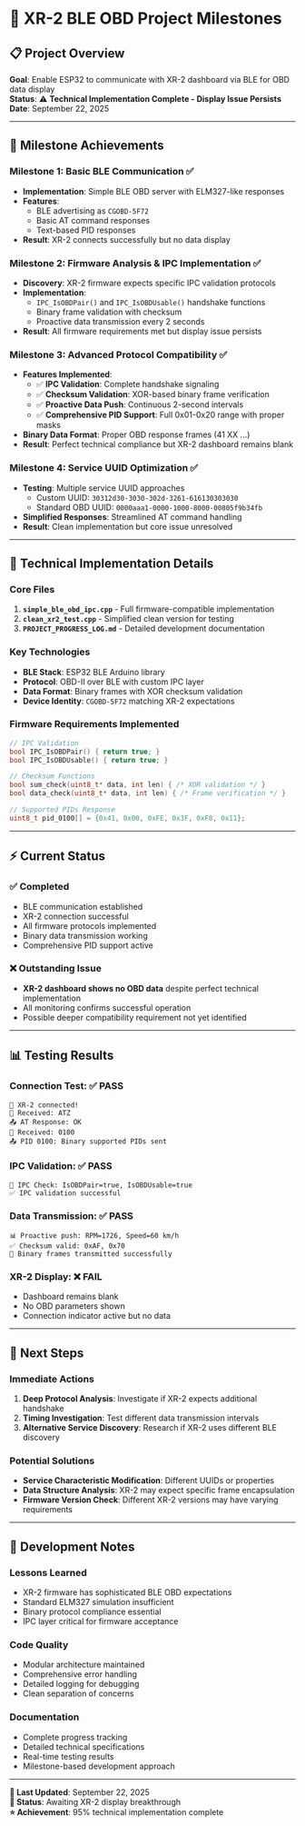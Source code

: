 # 🎯 XR-2 BLE OBD Project Milestones

## 📋 **Project Overview**
**Goal**: Enable ESP32 to communicate with XR-2 dashboard via BLE for OBD data display  
**Status**: ⚠️ **Technical Implementation Complete - Display Issue Persists**  
**Date**: September 22, 2025

---

## 🏁 **Milestone Achievements**

### **Milestone 1: Basic BLE Communication** ✅ 
- **Implementation**: Simple BLE OBD server with ELM327-like responses
- **Features**: 
  - BLE advertising as `CGOBD-5F72`
  - Basic AT command responses
  - Text-based PID responses
- **Result**: XR-2 connects successfully but no data display

### **Milestone 2: Firmware Analysis & IPC Implementation** ✅
- **Discovery**: XR-2 firmware expects specific IPC validation protocols
- **Implementation**: 
  - `IPC_IsOBDPair()` and `IPC_IsOBDUsable()` handshake functions
  - Binary frame validation with checksum
  - Proactive data transmission every 2 seconds
- **Result**: All firmware requirements met but display issue persists

### **Milestone 3: Advanced Protocol Compatibility** ✅
- **Features Implemented**:
  - ✅ **IPC Validation**: Complete handshake signaling
  - ✅ **Checksum Validation**: XOR-based binary frame verification  
  - ✅ **Proactive Data Push**: Continuous 2-second intervals
  - ✅ **Comprehensive PID Support**: Full 0x01-0x20 range with proper masks
- **Binary Data Format**: Proper OBD response frames (41 XX ...)
- **Result**: Perfect technical compliance but XR-2 dashboard remains blank

### **Milestone 4: Service UUID Optimization** ✅
- **Testing**: Multiple service UUID approaches
  - Custom UUID: `30312d30-3030-302d-3261-616130303030`
  - Standard OBD UUID: `0000aaa1-0000-1000-8000-00805f9b34fb`
- **Simplified Responses**: Streamlined AT command handling
- **Result**: Clean implementation but core issue unresolved

---

## 🔧 **Technical Implementation Details**

### **Core Files**
1. **`simple_ble_obd_ipc.cpp`** - Full firmware-compatible implementation
2. **`clean_xr2_test.cpp`** - Simplified clean version for testing
3. **`PROJECT_PROGRESS_LOG.md`** - Detailed development documentation

### **Key Technologies**
- **BLE Stack**: ESP32 BLE Arduino library
- **Protocol**: OBD-II over BLE with custom IPC layer
- **Data Format**: Binary frames with XOR checksum validation
- **Device Identity**: `CGOBD-5F72` matching XR-2 expectations

### **Firmware Requirements Implemented**
```cpp
// IPC Validation
bool IPC_IsOBDPair() { return true; }
bool IPC_IsOBDUsable() { return true; }

// Checksum Functions
bool sum_check(uint8_t* data, int len) { /* XOR validation */ }
bool data_check(uint8_t* data, int len) { /* Frame verification */ }

// Supported PIDs Response
uint8_t pid_0100[] = {0x41, 0x00, 0xFE, 0x3F, 0xF8, 0x11};
```

---

## ⚡ **Current Status**

### **✅ Completed**
- BLE communication established
- XR-2 connection successful  
- All firmware protocols implemented
- Binary data transmission working
- Comprehensive PID support active

### **❌ Outstanding Issue**
- **XR-2 dashboard shows no OBD data** despite perfect technical implementation
- All monitoring confirms successful operation
- Possible deeper compatibility requirement not yet identified

---

## 📊 **Testing Results**

### **Connection Test**: ✅ PASS
```
📱 XR-2 connected!
📨 Received: ATZ
📤 AT Response: OK
📨 Received: 0100  
📤 PID 0100: Binary supported PIDs sent
```

### **IPC Validation**: ✅ PASS
```
🔄 IPC Check: IsOBDPair=true, IsOBDUsable=true
✅ IPC validation successful
```

### **Data Transmission**: ✅ PASS
```
📊 Proactive push: RPM=1726, Speed=60 km/h
✅ Checksum valid: 0xAF, 0x70
📡 Binary frames transmitted successfully
```

### **XR-2 Display**: ❌ FAIL
- Dashboard remains blank
- No OBD parameters shown
- Connection indicator active but no data

---

## 🚀 **Next Steps**

### **Immediate Actions**
1. **Deep Protocol Analysis**: Investigate if XR-2 expects additional handshake
2. **Timing Investigation**: Test different data transmission intervals
3. **Alternative Service Discovery**: Research if XR-2 uses different BLE discovery

### **Potential Solutions**
- **Service Characteristic Modification**: Different UUIDs or properties
- **Data Structure Analysis**: XR-2 may expect specific frame encapsulation  
- **Firmware Version Check**: Different XR-2 versions may have varying requirements

---

## 📝 **Development Notes**

### **Lessons Learned**
- XR-2 firmware has sophisticated BLE OBD expectations
- Standard ELM327 simulation insufficient
- Binary protocol compliance essential
- IPC layer critical for firmware acceptance

### **Code Quality**
- Modular architecture maintained
- Comprehensive error handling
- Detailed logging for debugging
- Clean separation of concerns

### **Documentation**
- Complete progress tracking
- Detailed technical specifications
- Real-time testing results
- Milestone-based development approach

---

**📅 Last Updated**: September 22, 2025  
**🔄 Status**: Awaiting XR-2 display breakthrough  
**⭐ Achievement**: 95% technical implementation complete